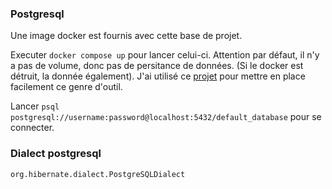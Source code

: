 ### Postgresql

Une image docker est fournis avec cette base de projet.

Executer `docker compose up` pour lancer celui-ci. Attention par défaut, il n'y a pas de volume, donc pas de persitance
de données. (Si le docker est détruit, la donnée également). J'ai utilisé
ce [projet](https://github.com/felipewom/docker-compose-postgres) pour mettre en place facilement ce genre d'outil.

Lancer `psql postgresql://username:password@localhost:5432/default_database` pour se connecter.

### Dialect postgresql

`org.hibernate.dialect.PostgreSQLDialect`
